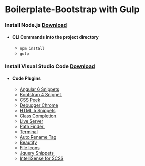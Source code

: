 # Boilerplate-Bootstrap with Gulp

### Install Node.js <a href="https://nodejs.org/en/download/">Download</a>
-   #### CLI Commands into the project directory
    - <code>npm install</code>
    - <code>gulp</code>
  
### Install Visual Studio Code <a href="https://code.visualstudio.com/download">Download</a>
-   #### Code Plugins
    - <a href="https://marketplace.visualstudio.com/items?itemName=Mikael.Angular-BeastCode">Angular 6 Snippets</a><br /> 
    - <a href="https://marketplace.visualstudio.com/items?itemName=thekalinga.bootstrap4-vscode">Bootstrap 4 Snippet <img src="https://www.iconsdb.com/icons/preview/red/square-ios-app-xxl.png" width="15px" height="10px" ></a><br /> 
    - <a href="https://marketplace.visualstudio.com/items?itemName=pranaygp.vscode-css-peek">CSS Peek</a><br /> 
    - <a href="https://marketplace.visualstudio.com/items?itemName=msjsdiag.debugger-for-chrome"> Debugger Chrome</a><br /> 
    - <a href="https://marketplace.visualstudio.com/items?itemName=abusaidm.html-snippets">HTML 5 Snippets</a><br /> 
    - <a href="https://marketplace.visualstudio.com/items?itemName=Zignd.html-css-class-completion">Class Completion <img src="https://www.iconsdb.com/icons/preview/red/square-ios-app-xxl.png" width="15px" height="10px" ></a><br /> 
    - <a href="https://marketplace.visualstudio.com/items?itemName=ritwickdey.LiveServer">Live Server</a><br /> 
    - <a href="https://marketplace.visualstudio.com/items?itemName=christian-kohler.path-intellisense">Path Finder <img src="https://www.iconsdb.com/icons/preview/red/square-ios-app-xxl.png" width="15px" height="10px" ></a><br /> 
    - <a href="https://marketplace.visualstudio.com/items?itemName=formulahendry.terminal">Terminal</a><br />
    - <a href="https://marketplace.visualstudio.com/items?itemName=formulahendry.auto-rename-tag">Auto Rename Tag</a><br />
    - <a href="https://marketplace.visualstudio.com/items?itemName=HookyQR.beautify">Beautify</a><br />
    - <a href="https://marketplace.visualstudio.com/items?itemName=file-icons.file-icons">File Icons</a><br />
    - <a href="https://marketplace.visualstudio.com/items?itemName=donjayamanne.jquerysnippets">Jquery Snippets <img src="https://www.iconsdb.com/icons/preview/red/square-ios-app-xxl.png" width="15px" height="10px" ></a><br />
    - <a href="https://marketplace.visualstudio.com/items?itemName=mrmlnc.vscode-scss">IntelliSense for SCSS</a><br />
    
